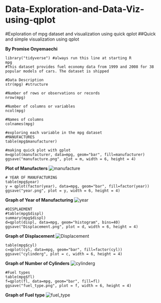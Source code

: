 # Data-Exploration-and-Data-Viz-using-qplot
#Exploration of  mpg dataset and visualization using quick qplot
##Quick  and simple visualization using qplot

**By  Promise  Onyemaechi**
```
library("tidyverse") #always run this line at starting R
mpg
#This dataset provides fuel economy data from 1999 and 2008 for 38 popular models of cars. The dataset is shipped

#Data Description
str(mpg) #structure

#Number of rows or observations or records
nrow(mpg)

#Number of columns or variables
ncol(mpg)

#Names of columns
colnames(mpg)

#exploring each variable in the mpg dataset
#MANUFACTURES
table(mpg$manufacturer)

#making quick plot with gplot
m=qplot(manufacturer, data=mpg, geom="bar", fill=manufacturer)
ggsave("manufacture.png", plot = m, width = 6, height = 4)
````
**Plot of Manufacters**
![manufacture](manufacture.png)

```
# YEAR OF MANUFACTURING
table(mpg$year)
y = qplot(factor(year), data=mpg, geom="bar", fill=factor(year))
ggsave("year.png", plot = y, width = 6, height = 4)
````
**Graph of Year  of Manufacturing**
![year](year.png)

```
#DISPLAEMENT
#table(mpg$displ)
summary(mpg$displ)
d=qplot(displ, data=mpg, geom="histogram", bins=40)
ggsave("Displacement.png", plot = d, width = 6, height = 4)
```
**Graph of Displacement**
![Displacement](Displacement.png)

```
table(mpg$cyl)
c=qplot(cyl, data=mpg, geom="bar", fill=factor(cyl))
ggsave("cylinderg", plot = c, width = 6, height = 4)
```
**Graph of Number of Cylinders**
![cylinderg](cylinderg.png)

```
#Fuel types
table(mpg$fl)
f=qplot(fl, data=mpg, geom="bar", fill=fl)
ggsave("fuel_type.png", plot = f, width = 6, height = 4)
```
**Graph  of  Fuel type**
![fuel_type](fuel_typefuel_type.png)



